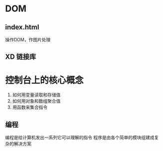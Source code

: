 
# DOM
## index.html
操作DOM，作图片处理

## XD 链接库

# 控制台上的核心概念
1. 如何用变量读取和存储值
2. 如何用对象和数组聚合值
3. 用函数来集合指令

## 编程
编程是给计算机发出一系列它可以理解的指令
程序是由各个简单的模块组建成复杂的解决方案
